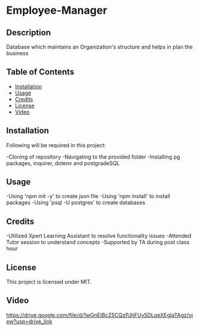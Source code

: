 # Employee-Manager
## Description
Database which maintains an Organization's structure and helps in plan the business


## Table of Contents
- [Installation](#installation)
- [Usage](#usage)
- [Credits](#credits)
- [License](#license)
- [Video](#Video)

## Installation
Following will be required in this project:

-Cloning of repository
-Navigating to the provided folder
-Installing pg packages, inquirer, dotenv and postgradeSQL 

## Usage
-Using 'npm init -y' to create json file
-Using 'npm install' to install packages
-Using 'psql -U postgres' to create databases

## Credits
-Utilized Xpert Learning Assistant to resolve functionality issues
-Attended Tutor session to understand concepts
-Supported by TA during post class hour

## License
This project is licensed under MIT.

## Video
https://drive.google.com/file/d/1wGnEIBcZ5CQzPJhFUy5DLpeXEgIaTAgz/view?usp=drive_link
